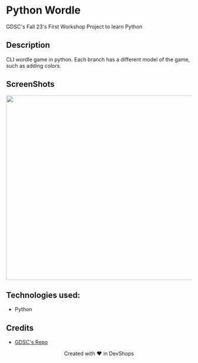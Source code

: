 # Python Wordle
GDSC's Fall 23's First Workshop Project to learn Python

## Description
CLI wordle game in python.
Each branch has a different model of the game, such as adding colors.

## ScreenShots
<p align=center>
  <img src="https://github.com/USFGDSC/Py-wordle/assets/98829238/bbe21ae1-e793-4a52-9a39-fd9b68891167" width=700px height=500px />
</p> 

## Technologies used:
- Python

## Credits
- [GDSC's Repo](https://github.com/USFGDSC/Py-wordle)

<p align=center>
Created with ❤️ in DevShops
</p>
